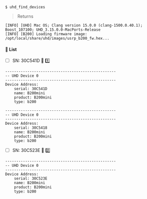 

```
$ uhd_find_devices
```
> Returns
```
[INFO] [UHD] Mac OS; Clang version 15.0.0 (clang-1500.0.40.1); Boost_107100; UHD_3.15.0.0-MacPorts-Release
[INFO] [B200] Loading firmware image: /opt/local/share/uhd/images/usrp_b200_fw.hex...
```

#### &#x1F4D1; List

- [ ] SN: 30C541D &#x1F4E1; &#x0031;&#xFE0F;&#x20E3; 

```
--------------------------------------------------
-- UHD Device 0
--------------------------------------------------
Device Address:
    serial: 30C541D
    name: B200mini
    product: B200mini
    type: b200
```

```
--------------------------------------------------
-- UHD Device 0
--------------------------------------------------
Device Address:
    serial: 30C5418
    name: B200mini
    product: B200mini
    type: b200
```

- [ ] SN: 30C523E &#x1F4E1; &#x0032;&#xFE0F;&#x20E3; 

```
--------------------------------------------------
-- UHD Device 0
--------------------------------------------------
Device Address:
    serial: 30C523E
    name: B200mini
    product: B200mini
    type: b200
```
